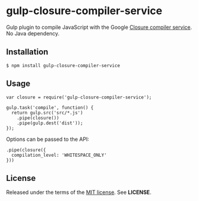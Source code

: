 gulp-closure-compiler-service
=============================
Gulp plugin to compile JavaScript with the Google
[Closure compiler service](https://developers.google.com/closure/compiler/docs/api-ref).
No Java dependency.


Installation
------------

    $ npm install gulp-closure-compiler-service


Usage
-----

    var closure = require('gulp-closure-compiler-service');

    gulp.task('compile', function() {
      return gulp.src('src/*.js')
        .pipe(closure())
        .pipe(gulp.dest('dist'));
    });


Options can be passed to the API:

    .pipe(closure({
      compilation_level: 'WHITESPACE_ONLY'
    }))


License
-------
Released under the terms of the
[MIT license](http://tldrlegal.com/license/mit-license). See **LICENSE**.
